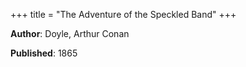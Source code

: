 +++
title = "The Adventure of the Speckled Band"
+++



**Author**: Doyle, Arthur Conan

**Published**: 1865
